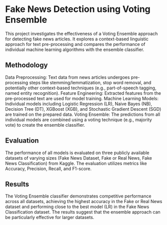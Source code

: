 # Fake News Detection using Voting Ensemble

This project investigates the effectiveness of a Voting Ensemble approach for detecting fake news articles. It explores a context-based linguistic approach for text pre-processing and compares the performance of individual machine learning algorithms with the ensemble classifier.

## Methodology

Data Preprocessing: Text data from news articles undergoes pre-processing steps like stemming/lemmatization, stop word removal, and potentially other context-based techniques (e.g., part-of-speech tagging, named entity recognition).
Feature Engineering: Extracted features from the pre-processed text are used for model training.
Machine Learning Models: Individual models including Logistic Regression (LR), Naive Bayes (NB), Decision Tree (DT), XGBoost (XGB), and Stochastic Gradient Descent (SGD) are trained on the prepared data.
Voting Ensemble: The predictions from all individual models are combined using a voting technique (e.g., majority vote) to create the ensemble classifier.
## Evaluation

The performance of all models is evaluated on three publicly available datasets of varying sizes (Fake News Dataset, Fake or Real News, Fake News Classification) from Kaggle. The evaluation utilizes metrics like Accuracy, Precision, Recall, and F1-score.

## Results

The Voting Ensemble classifier demonstrates competitive performance across all datasets, achieving the highest accuracy in the Fake or Real News dataset and performing close to the best model (LR) in the Fake News Classification dataset. The results suggest that the ensemble approach can be particularly effective for larger datasets.

